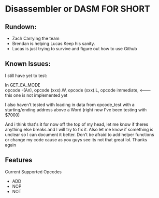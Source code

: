 # Disassembler or DASM FOR SHORT
## Rundown:
<p>
 <ul>
<li>Zach Carrying the team </li>
<li>Brendan is helping Lucas Keep his sanity. </li> 
<li>Lucas is just trying to survive and figure out how to use Github </li>
</ul>
</p>

## Known Issues: 
<p>
I still have yet to test: <br>

In GET_EA_MODE <br>
opcode      -(An), <ea> 
opcode        (xxx).W, <ea> 
opcode        (xxx).L, <ea> 
opcode        immediate, <ea>        <--- this one is not implemented yet  

I also haven't tested with loading in data from opcode_test with a starting/ending address  above a Word (right now I've been testing with $7000)

And i think that's it for now off the top of my head, let me know if theres anything else breaks and I will try to fix it. Also let me know if something is unclear so I can document it better. Don't be afraid to add helper functions or change my code cause as you guys see its not that great lol. Thanks again <br>
</p>

## Features
<p>
Current Supported Opcodes 
<ul>
  <li> ADD </li>
  <li> NOP </li>
  <li> NOT </li>
</ul>
</p>
